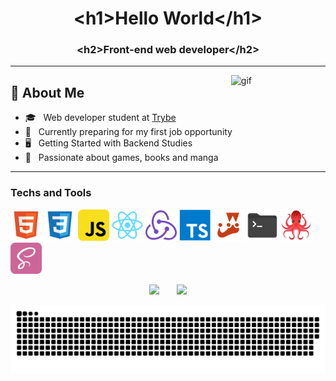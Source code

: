 <h1 align="center">&lt;h1>Hello World&lt;/h1&gt;</h1>
<h3 align="center">&lt;h2>Front-end web developer&lt;/h2&gt;</h3>

---

<img width="30%" align="right" src="https://c.tenor.com/P5DB2iGAecsAAAAi/peach-cat.gif" alt="gif"/>
<div align="left">
<h2>📑 About Me</h2>

- 🎓 &nbsp; Web developer student at <a href="https://www.betrybe.com/">Trybe</a>
- 💼 &nbsp; Currently preparing for my first job opportunity
- 🖥️ &nbsp; Getting Started with Backend Studies
- 🔖 &nbsp; Passionate about games, books and manga
</div>

---

<h3>Techs and Tools</h3>
<p>
  <img width="50px" src="/assets/file_type_html_icon_130541.svg"/>
  <img width="50px" src="/assets/file_type_css_icon_130661.svg"/>
  <img width="50px" src="/assets/javascript_icon_130900.svg"/>
  <img width="50px" src="/assets/react_original_logo_icon_146374.svg"/>
  <img width="50px" src="/assets/redux_original_logo_icon_146365.svg"/>
  <img width="50px" src="/assets/typescript_plain_logo_icon_146316.svg"/>
  <img width="50px" src="/assets/file_type_jest_icon_130514.svg"/>
  <img width="50px" src="/assets/folder_shell_icon_161282.svg"/>
  <img width="50px" src="/assets/rtl.png"/>
  <img width="50px" src="/assets/sass_icon_130835.svg"/>
</p>

<div align="center" margin-top="40px">
  <img height="157em" src="https://github-readme-stats.vercel.app/api?username=breno5g&show_icons=true&theme=dracula&include_all_commits=true&count_private=true"/>
  &nbsp;&nbsp;&nbsp;&nbsp;&nbsp;
  <!-- <img height="180em" src="https://github-readme-stats.vercel.app/api/top-langs/?username=breno5g&theme=dracula&hide_langs_below=1"/> -->
  <img height="157em" src="https://github-readme-stats.vercel.app/api/top-langs/?username=raugusto96&amp;layout=compact&amp;langs_count=8&amp;theme=dracula">
</div>

<!-- <div>
  <a href="https://github.com/breno5g">
  <img height="180em"   align="center" src="https://github-readme-stats.vercel.app/api?username=breno5g&show_icons=true&theme=jolly&include_all_commits=true&count_private=true"/>
  <img height="180em"  align="center" src="https://github-readme-stats.vercel.app/api/top-langs/?username=breno5g&&layout=compact&hide=shell&theme=jolly"/>
</div> -->

![Snake animation](https://github.com/breno5g/breno5g/blob/output/github-contribution-grid-snake.svg)

<!-- [![instagram](https://github.com/breno5g/breno5g/blob/main/svg/instagram.svg)](https://www.instagram.com/breno.json/?hl=pt-br)
[![Telegram](https://github.com/breno5g/breno5g/blob/main/svg/telegram.svg)](https://t.me/breno5g)
[![Linkedin](https://github.com/breno5g/breno5g/blob/main/svg/linkedin.svg)](https://www.linkedin.com/in/breno-santos-80748614a/) -->
